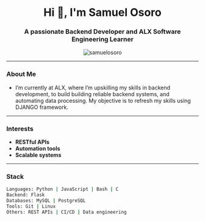 <!-- GitHub Profile README -->

<h1 align="center">Hi 👋, I'm Samuel Osoro</h1>
<h3 align="center">A passionate Backend Developer and ALX Software Engineering Learner</h3>

<p align="center">
  <img src="https://komarev.com/ghpvc/?username=samuelosoro&label=Profile%20views&color=0e75b6&style=flat" alt="samuelosoro" />
</p>

---

### About Me

- I’m currently at ALX, where I’m upskilling my skills in backend development, to build building reliable backend systems, and automating data processing. My objective is to refresh my skills using DJANGO framework. 

---

### Interests 

- **RESTful APIs**
- **Automation tools**
- **Scalable systems** 

---

### Stack
```bash
Languages: Python | JavaScript | Bash | C
Backend: Flask
Databases: MySQL | PostgreSQL
Tools: Git | Linux
Others: REST APIs | CI/CD | Data engineering
